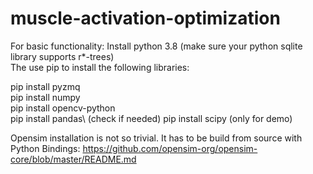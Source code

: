 # muscle-activation-optimization

For basic functionality:
Install python 3.8 (make sure your python sqlite library supports r*-trees)\
The use pip to install the following libraries:

pip install pyzmq\
pip install numpy\
pip install opencv-python\
pip install pandas\ (check if needed)
pip install scipy (only for demo)

Opensim installation is not so trivial. It has to be build from source with Python Bindings:
https://github.com/opensim-org/opensim-core/blob/master/README.md
